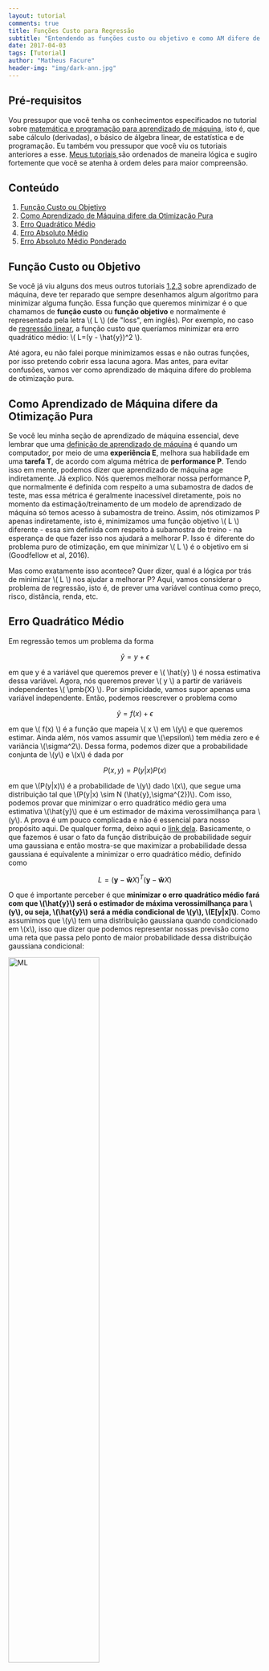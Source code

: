 ```yaml
---
layout: tutorial
comments: true
title: Funções Custo para Regressão
subtitle: "Entendendo as funções custo ou objetivo e como AM difere de otimização pura"
date: 2017-04-03
tags: [Tutorial]
author: "Matheus Facure"
header-img: "img/dark-ann.jpg"
---
```


## Pré-requisitos

<p>Vou pressupor que você tenha os conhecimentos especificados no tutorial sobre <a href="https://matheusfacure.github.io/2017/01/15/pre-req-ml/">matemática e programação para aprendizado de máquina</a>, isto é, que sabe cálculo (derivadas), o básico de álgebra linear, de estatística e de programação. Eu também vou pressupor que você viu os tutoriais anteriores a esse. <a href="https://matheusfacure.github.io/tutorials/">Meus tutoriais </a> são ordenados de maneira lógica e sugiro fortemente que você se atenha à ordem deles para maior compreensão.</p>

## Conteúdo
1. [Função Custo ou Objetivo](#func-obj)
2. [Como Aprendizado de Máquina difere da Otimização Pura](#am-opt) 
3. [Erro Quadrático Médio](#EQM)
4. [Erro Absoluto Médio](#EAM)
5. [Erro Absoluto Médio Ponderado](#EAMP)

## Função Custo ou Objetivo <a name="func-obj"></a>

Se você já viu alguns dos meus outros tutoriais [1](https://matheusfacure.github.io/2017/02/15/MQO-formula-analitica/),[2](https://matheusfacure.github.io/2017/02/20/MQO-Gradiente-Descendente/),[3](https://matheusfacure.github.io/2017/02/25/regr-log/) sobre aprendizado de máquina, deve ter reparado que sempre desenhamos algum algoritmo para minimizar alguma função. Essa função que queremos minimizar é o que chamamos de **função custo** ou **função objetivo** e normalmente é representada pela letra \\( L \\) (de "loss", em inglês). Por exemplo, no caso de [regressão linear](https://matheusfacure.github.io/2017/02/15/MQO-formula-analitica/), a função custo que queríamos minimizar era erro quadrático médio: \\( L=(y - \hat{y})^2 \\).

Até agora, eu não falei porque minimizamos essas e não outras funções, por isso pretendo cobrir essa lacuna agora. Mas antes, para evitar confusões, vamos ver como aprendizado de máquina difere do problema de otimização pura.

## Como Aprendizado de Máquina difere da Otimização Pura <a name="am-opt"></a>

Se você leu minha seção de aprendizado de máquina essencial, deve lembrar que uma [definição de aprendizado de máquina](https://matheusfacure.github.io/AM-Essencial/#O-que-é-aprendizado-de-máquina) é quando um computador, por meio de uma **experiência E**, melhora sua habilidade em uma **tarefa T**, de acordo com alguma métrica de **performance P**. Tendo isso em mente, podemos dizer que aprendizado de máquina age indiretamente. Já explico. Nós queremos melhorar nossa performance P, que normalmente é definida com respeito a uma subamostra de dados de teste, mas essa métrica é geralmente inacessível diretamente, pois no momento da estimação/treinamento de um modelo de aprendizado de máquina só temos acesso à subamostra de treino. Assim, nós otimizamos P apenas indiretamente, isto é, minimizamos uma função objetivo \\( L \\) diferente - essa sim definida com respeito à subamostra de treino - na esperança de que fazer isso nos ajudará a melhorar P. Isso é  diferente do problema puro de otimização, em que minimizar \\( L \\) é o objetivo em si (Goodfellow et al, 2016).

Mas como exatamente isso acontece? Quer dizer, qual é a lógica por trás de minimizar \\( L \\) nos ajudar a melhorar P? Aqui,  vamos considerar o problema de regressão, isto é, de prever uma variável contínua como preço, risco, distância, renda, etc. 

## Erro Quadrático Médio <a name="EQM"></a>

Em regressão temos um problema da forma

$$\hat{y} = y + \epsilon$$

em que y é a variável que queremos prever e \\( \hat{y} \\) é nossa estimativa dessa variável. Agora, nós queremos prever \\( y \\) a partir de variáveis independentes \\( \pmb{X} \\). Por simplicidade, vamos supor apenas uma variável independente. Então, podemos reescrever o problema como 

$$\hat{y} = f(x) + \epsilon$$

em que \\( f(x) \\) é a função que mapeia \\( x \\) em \\(y\\) e que queremos estimar. Ainda além, nós vamos assumir que \\(\epsilon\\) tem média zero e é variância \\(\sigma^2\\). Dessa forma, podemos dizer que a probabilidade conjunta de \\(y\\) e \\(x\\) é dada por

$$P(x,y)=P(y|x)P(x) $$

em que \\(P(y\|x)\\) é a probabilidade de \\(y\\) dado \\(x\\), que segue uma distribuição tal que \\(P(y\|x) \sim N (\hat{y},\sigma^{2})\\). Com isso, podemos provar que minimizar o erro quadrático médio gera uma estimativa \\(\hat{y}\\) que é um estimador de máxima verossimilhança para \\(y\\). A prova é um pouco complicada e não é essencial para nosso propósito aqui. De qualquer forma, deixo aqui o [link dela](https://www.cs.cmu.edu/~epxing/Class/10701-08s/recitation/gaussian.pdf). Basicamente, o que fazemos é usar o fato da função distribuição de probabilidade seguir uma gaussiana e então mostra-se que maximizar a probabilidade dessa gaussiana é equivalente a minimizar o erro quadrático médio, definido como
 
$$L=(\pmb{y} - \pmb{\hat{w}}X)^T(\pmb{y} - \pmb{\hat{w}} X)$$

O que é importante perceber é que **minimizar o erro quadrático médio fará com que \\(\hat{y}\\) será o estimador de máxima verossimilhança para \\(y\\), ou seja, \\(\hat{y}\\) será a média condicional de \\(y\\), \\(E[y\|x]\\)**. Como assumimos  que \\(y\\) tem uma distribuição gaussiana quando condicionado em \\(x\\), isso que dizer que podemos representar nossas previsão como uma reta que passa pelo ponto de maior probabilidade dessa distribuição gaussiana condicional:

<img class="img-responsive center-block thumbnail" src="/img/tutorial/ml-regression.png" alt="ML" style="width:60%" >

Em termos práticos, vale apena destacar alguns problemas dessa objetivo. Se por um lado ele dá a estimativa de maior probabilidade, por outro ele é extremamente sensível a *outliers*. Por exemplo, considere o gráfico inferior esquerdo do quarteto de Anscombe (abaixo).

<img class="img-responsive center-block thumbnail" src="/img/tutorial/ascombe.png" alt="ascombe" style="width:60%" >

Podemos ver como a presença de um único *outlier* já desvia a inclinação da nossa reta estimada a ponto dela não representar bem os dados. Isso acontece pois com essa função objetivo nós estamos minimizando o **quadrado** dos erros, de forma que pontos muito longe da reta tem uma grande força de atração. Isso é uma propriedade da média em geral, e lembre-se de que nesse caso nossa estimativa está mirando a média condicional. Para evitar esse tipo de comportamento, podemos fazer com que nossa estimativa mire a mediana condicional, que é uma estatística robusta a presença de *outliers*.

Para mais detalhes sobre o principio de máxima verossimilhança e minimização do erro quadrático médio eu sugiro [esta postagem](http://suriyadeepan.github.io/2017-01-22-mle-linear-regression/).

## Erro Absoluto Médio <a name="EAM"></a>

Em vez de mirar nossa estimativa na média condicional, podemos mirá-la na mediana condicional. Para tanto, basta trocar a função objetivo de \\( \frac{1}{m} \sum \epsilon^2 \\) para  

$$L=\frac{1}{m}  \sum \|\epsilon\|$$

Isto é, trocamos a minimização do erro quadrático médio para a minimização do **erro absoluto médio**. Podemos colocar essas duas funções custo em um gráfico para entender melhor o comportamento delas

<img class="img-responsive center-block thumbnail" src="/img/tutorial/cost-median-mean.png" alt="EQM-EAM" style="width:70%">

No primeiro caso, podemos ver como o custo aumenta rapidamente quando nos distanciamos do zero. Por conta disso, o objetivo de minimizar o erro quadrático médio põe muito peso em pontos distantes da previsão, sendo assim sensível aos *outliers*. No caso de minimizar erro absoluto médio, podemos ver como o custo cresce bem mais lentamente conforme nos distanciamos do zero. Por conta disso, utilizar o erro absoluto médio gera uma estimação robusta aos *outliers*. Esse tipo de estimação leva o nome de **regressão quantílica**, em que, particularmente, miramos na mediana, ou seja, no segundo quartil. Mas nós não precisamos nos restringir à mediana e podemos mirar em qualquer quantil.

## Erro Absoluto Médio Ponderado  <a name="EAMP"></a>

Em primeiro lugar, eu gostaria de deixar claro que inventei esse nome de função custo pois não achei o oficial. Isso esclarecido, nós podemos alterar a função custo de erro absoluto médio para ponderar erros positivos e negativos de forma diferente. Seja \\( \tau \\) um número entre 0 e 1, temos então

$$
L=\begin{cases}
(1-\tau) |\epsilon| & se \quad \epsilon \leq 0\\
\tau |\epsilon| & se \quad \epsilon > 0\\
\end{cases}
$$

Graficamente, podemos representar essa função custo da seguinte forma:

<img class="img-responsive center-block thumbnail" src="/img/tutorial/quantile-cost.png" alt="quantile-objective" style="width:60%">

Dessa vez, o custo aumenta de forma diferente conforme nos distanciamos do zero. Por exemplo, se \\(\tau\\) for 0.95, erros maiores do que zero teriam um peso muito maior na otimização do custo, a inclinação da reta à direita de zero seria maior e o custo aumentaria rapidamente conforme nos distanciamos do zero para o lado positivo. Por outro lado, a inclinação da reta à esquerda seria pequena e erros menores do que zero teriam pouco impacto na otimização. Assim, minimizar essa função custo seria equivalente a mirar nossa estimativa na cauda superior da distribuição condicional de \\(y\\), mais precisamente, no 95º percentil. De maneira intuitiva, podemos dizer que o ponderar o erro positivo com um peso maior faz com que nossa estimativa seja empurrada para o lado positivo da distribuição, fazendo com que a maioria dos erros sejam negativos.

Por fim, podemos ver as diferentes estimativas obtidas tanto com a minimização do erro quadrático médio (em verde claro) quanto com regressão quantílica para diversos quantis. 

<img class="img-responsive center-block thumbnail" src="/img/tutorial/quantile-regression.png" alt="quantile-regr" style="width:80%">

Para mais detalhes sobre regressão quantílica, sugiro [esta postagem](https://mathematicaforprediction.wordpress.com/2013/12/23/quantile-regression-robustness/).


***

<ul class="pager">
  <li class="previous"><a href="https://matheusfacure.github.io/2017/03/01/regr-poli/">Anterior</a></li>
  <li class="next"><a href="https://matheusfacure.github.io/2017/03/05/ann-intro/">Próximo</a></li>
</ul>
